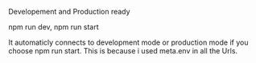 Developement and Production ready

npm run dev, 
npm run start

It automaticly connects to development
mode or production mode if you choose 
npm run start. This is because i used
meta.env in all the Urls. 
